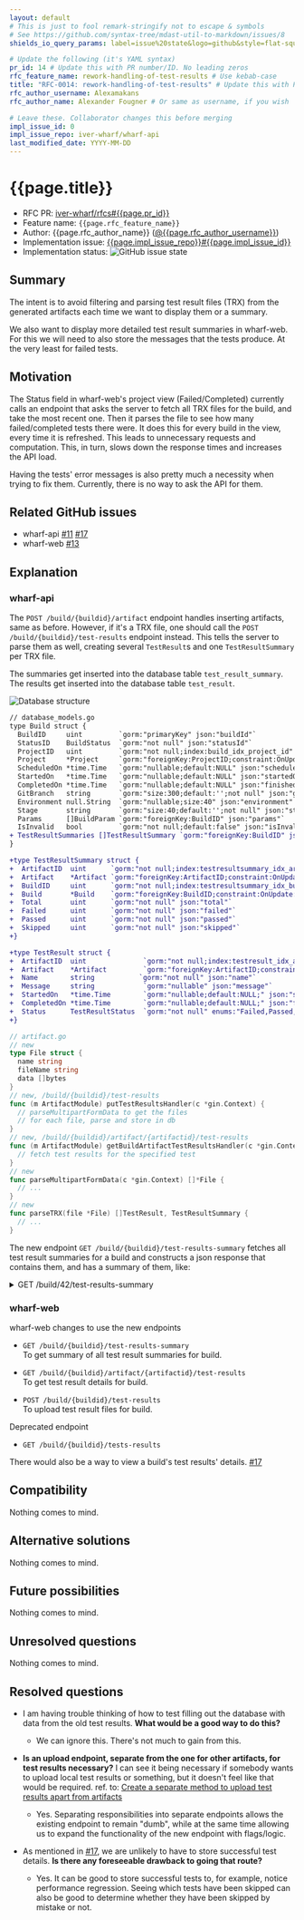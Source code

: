 ```yaml
---
layout: default
# This is just to fool remark-stringify not to escape & symbols
# See https://github.com/syntax-tree/mdast-util-to-markdown/issues/8
shields_io_query_params: label=issue%20state&logo=github&style=flat-square

# Update the following (it's YAML syntax)
pr_id: 14 # Update this with PR number/ID. No leading zeros
rfc_feature_name: rework-handling-of-test-results # Use kebab-case
title: "RFC-0014: rework-handling-of-test-results" # Update this with PR number/ID and feature name. Use leading zeros
rfc_author_username: Alexamakans
rfc_author_name: Alexander Fougner # Or same as username, if you wish

# Leave these. Collaborator changes this before merging
impl_issue_id: 0
impl_issue_repo: iver-wharf/wharf-api
last_modified_date: YYYY-MM-DD
---
```


# {{page.title}}

- RFC PR: [iver-wharf/rfcs#{{page.pr_id}}](https://github.com/iver-wharf/rfcs/pulls/{{page.pr_id}})
- Feature name: `{{page.rfc_feature_name}}`
- Author: {{page.rfc_author_name}} ([@{{page.rfc_author_username}}](https://github.com/{{page.rfc_author_username}}))
- Implementation issue: [{{page.impl_issue_repo}}#{{page.impl_issue_id}}](https://github.com/{{page.impl_issue_repo}}/issues/{{page.impl_issue_id}})
- Implementation status: ![GitHub issue state](https://img.shields.io/github/issues/detail/state/{{page.impl_issue_repo}}/{{page.impl_issue_id}}?{{page.shields_io_query_params}})

## Summary

The intent is to avoid filtering and parsing test result files (TRX)
from the generated artifacts each time we want to display them or a
summary.

We also want to display more detailed test result summaries in wharf-web.
For this we will need to also store the messages that the tests produce.
At the very least for failed tests.

## Motivation

The Status field in wharf-web's project view (Failed/Completed)
currently calls an endpoint that asks the server to fetch all TRX files
for the build, and take the most recent one. Then it parses the file to
see how many failed/completed tests there were.
It does this for every build in the view, every time it is refreshed.
This leads to unnecessary requests and computation. This, in turn, slows
down the response times and increases the API load.

Having the tests' error messages is also pretty much a necessity when trying
to fix them. Currently, there is no way to ask the API for them.

## Related GitHub issues

- wharf-api [#11](https://github.com/iver-wharf/wharf-api/issues/11) [#17](https://github.com/iver-wharf/wharf-api/issues/17)
- wharf-web [#13](https://github.com/iver-wharf/wharf-web/issues/13)

## Explanation

### wharf-api

The `POST /build/{buildid}/artifact` endpoint handles inserting artifacts, same
as before. However, if it's a TRX file, one should call the
`POST /build/{buildid}/test-results` endpoint instead. This tells the server
to parse them as well, creating several `TestResult`s and one `TestResultSummary`
per TRX file.

The summaries get inserted into the database table `test_result_summary`.\
The results get inserted into the database table `test_result`.

![Database structure](../_assets/wharf-db-graph.png)

```diff
// database_models.go
type Build struct {
  BuildID     uint         `gorm:"primaryKey" json:"buildId"`
  StatusID    BuildStatus  `gorm:"not null" json:"statusId"`
  ProjectID   uint         `gorm:"not null;index:build_idx_project_id" json:"projectId"`
  Project     *Project     `gorm:"foreignKey:ProjectID;constraint:OnUpdate:RESTRICT,OnDelete:RESTRICT" json:"-"`
  ScheduledOn *time.Time   `gorm:"nullable;default:NULL" json:"scheduledOn" format:"date-time"`
  StartedOn   *time.Time   `gorm:"nullable;default:NULL" json:"startedOn" format:"date-time"`
  CompletedOn *time.Time   `gorm:"nullable;default:NULL" json:"finishedOn" format:"date-time"`
  GitBranch   string       `gorm:"size:300;default:'';not null" json:"gitBranch"`
  Environment null.String  `gorm:"nullable;size:40" json:"environment" swaggertype:"string"`
  Stage       string       `gorm:"size:40;default:'';not null" json:"stage"`
  Params      []BuildParam `gorm:"foreignKey:BuildID" json:"params"`
  IsInvalid   bool         `gorm:"not null;default:false" json:"isInvalid"` 
+ TestResultSummaries []TestResultSummary `gorm:"foreignKey:BuildID" json:"testResultSummaries"`
}

+type TestResultSummary struct {
+  ArtifactID  uint      `gorm:"not null;index:testresultsummary_idx_artifact_id" json:"artifactId"`
+  Artifact    *Artifact `gorm:"foreignKey:ArtifactID;constraint:OnUpdate:RESTRICT,OnDelete:RESTRICT" json:"-"`
+  BuildID     uint      `gorm:"not null;index:testresultsummary_idx_build_id" json:"buildId"`
+  Build       *Build    `gorm:"foreignKey:BuildID;constraint:OnUpdate:RESTRICT,OnDelete:RESTRICT" json:"-"`
+  Total       uint      `gorm:"not null" json:"total"`
+  Failed      uint      `gorm:"not null" json:"failed"`
+  Passed      uint      `gorm:"not null" json:"passed"`
+  Skipped     uint      `gorm:"not null" json:"skipped"`
+}

+type TestResult struct {
+  ArtifactID  uint              `gorm:"not null;index:testresult_idx_artifact_id" json:"artifactId"`
+  Artifact    *Artifact         `gorm:"foreignKey:ArtifactID;constraint:OnUpdate:RESTRICT,OnDelete:RESTRICT" json:"-"`
+  Name        string	        `gorm:"not null" json:"name"`
+  Message     string            `gorm:"nullable" json:"message"`
+  StartedOn   *time.Time        `gorm:"nullable;default:NULL;" json:"startedOn" format:"date-time"`
+  CompletedOn *time.Time        `gorm:"nullable;default:NULL;" json:"finishedOn" format:"date-time"`
+  Status      TestResultStatus  `gorm:"not null" enums:"Failed,Passed,Skipped"`
+}
```
```go
// artifact.go
// new
type File struct {
  name string
  fileName string
  data []bytes
}
// new, /build/{buildid}/test-results
func (m ArtifactModule) putTestResultsHandler(c *gin.Context) {
  // parseMultipartFormData to get the files
  // for each file, parse and store in db
}
// new, /build/{buildid}/artifact/{artifactid}/test-results
func (m ArtifactModule) getBuildArtifactTestResultsHandler(c *gin.Context) {
  // fetch test results for the specified test
}
// new
func parseMultipartFormData(c *gin.Context) []*File {
  // ...
}
// new
func parseTRX(file *File) []TestResult, TestResultSummary {
  // ...
}
```

The new endpoint `GET /build/{buildid}/test-results-summary` fetches
all test result summaries for a build and constructs a json response
that contains them, and has a summary of them, like:

<details><summary>GET /build/42/test-results-summary</summary>

```json
{
  "failed": 4,
  "passed": 5,
  "skipped": 0,
  "artifacts": [
    {
      "artifactId": 123,
      "filename": "MyResults1.trx",
      "failed": 1,
      "passed": 3,
      "skipped": 0
    },
    {
      "artifactId": 124,
      "filename": "MyResults2.trx",
      "failed": 3,
      "passed": 2,
      "skipped": 0
    }
  ]
}
```
</details>

### wharf-web

wharf-web changes to use the new endpoints
- `GET /build/{buildid}/test-results-summary`\
  To get summary of all test result summaries for build.
  
- `GET /build/{buildid}/artifact/{artifactid}/test-results`\
  To get test result details for build.
  
- `POST /build/{buildid}/test-results`\
  To upload test result files for build.

Deprecated endpoint
- `GET /build/{buildid}/tests-results`

There would also be a way to view a build's test results' details. [#17](https://github.com/iver-wharf/wharf-api/issues/17)

## Compatibility

Nothing comes to mind.

## Alternative solutions

Nothing comes to mind.

## Future possibilities

Nothing comes to mind.

## Unresolved questions

Nothing comes to mind.

## Resolved questions

- I am having trouble thinking of how to test filling out the database
  with data from the old test results. **What would be a good way to do this?**
  - We can ignore this. There's not much to gain from this.

- **Is an upload endpoint, separate from the one for other artifacts, for test
  results necessary?**
  I can see it being necessary if somebody wants to upload local test results
  or something, but it doesn't feel like that would be required. ref. to: [Create a separate method to upload test results apart from artifacts](https://github.com/iver-wharf/wharf-api/issues/11)
  - Yes. Separating responsibilities into separate endpoints allows the existing
    endpoint to remain "dumb", while at the same time allowing us to expand the
    functionality of the new endpoint with flags/logic.

- As mentioned in [#17](https://github.com/iver-wharf/wharf-api/issues/17), we
  are unlikely to have to store successful test details.
  **Is there any foreseeable drawback to going that route?**
  - Yes. It can be good to store successful tests to, for example, notice
    performance regression. Seeing which tests have been skipped can also
    be good to determine whether they have been skipped by mistake or not.